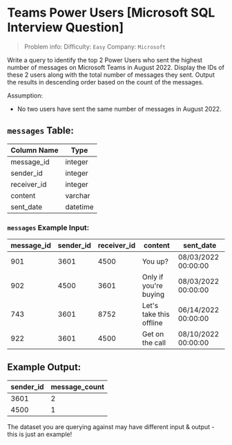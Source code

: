 # Teams Power Users [Microsoft SQL Interview Question]

> Problem info:
> Difficulty: `Easy`
> Company: `Microsoft`

Write a query to identify the top 2 Power Users who sent the highest number of messages on Microsoft Teams in August 2022. Display the IDs of these 2 users along with the total number of messages they sent. Output the results in descending order based on the count of the messages.

Assumption:
- No two users have sent the same number of messages in August 2022.

## `messages` Table:

| Column Name | Type |
| --- | --- |
| message_id | integer |
| sender_id | integer |
| receiver_id | integer |
| content | varchar |
| sent_date | datetime |

### `messages` Example Input:

| message_id | sender_id | receiver_id | content | sent_date |
| --- | --- | --- | --- | --- | 
| 901 | 3601 | 4500 | You up? | 08/03/2022 00:00:00 |
| 902 | 4500 | 3601 | Only if you're buying | 08/03/2022 00:00:00 |
| 743 | 3601 | 8752 | Let's take this offline | 06/14/2022 00:00:00 |
| 922 | 3601 | 4500 | Get on the call | 08/10/2022 00:00:00 |

## Example Output:

| sender_id | message_count |
| --- | --- | 
| 3601 | 2 |
| 4500 | 1 |

The dataset you are querying against may have different input & output - this is just an example!
